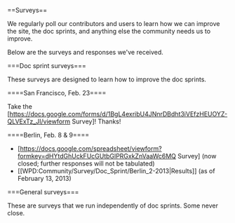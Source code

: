 ==Surveys==

We regularly poll our contributors and users to learn how we can improve the site, the doc sprints, and anything else the community needs us to improve.

Below are the surveys and responses we've received.

===Doc sprint surveys===

These surveys are designed to learn how to improve the doc sprints.

====San Francisco, Feb. 23====

Take the [https://docs.google.com/forms/d/1BgL4exribU4JNnrDBdht3iVEfzHEUOYZ-QLVExTz_JI/viewform Survey]! Thanks!

====Berlin, Feb. 8 & 9====

* [https://docs.google.com/spreadsheet/viewform?formkey=dHYtdGhUckFUcGUtbGlPRGxkZnVaaWc6MQ Survey] (now closed; further responses will not be tabulated)
* [[WPD:Community/Survey/Doc_Sprint/Berlin_2-2013|Results]] (as of February 13, 2013)

===General surveys===

These are surveys that we run independently of doc sprints. Some never close.